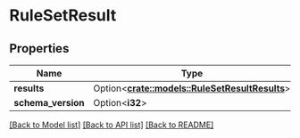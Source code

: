 # RuleSetResult

## Properties

Name | Type | Description | Notes
------------ | ------------- | ------------- | -------------
**results** | Option<[**crate::models::RuleSetResultResults**](RuleSetResult_results.md)> |  | [optional]
**schema_version** | Option<**i32**> |  | [optional]

[[Back to Model list]](../README.md#documentation-for-models) [[Back to API list]](../README.md#documentation-for-api-endpoints) [[Back to README]](../README.md)


